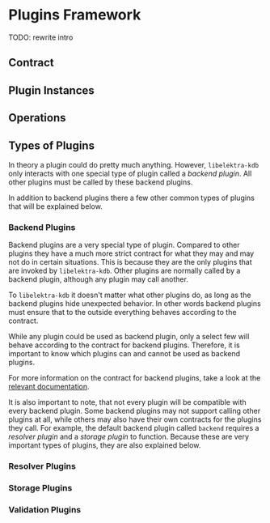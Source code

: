 # Plugins Framework

TODO: rewrite intro

## Contract

<!-- TODO: explain contract in general:
	- explain open, init, get, set, commit, error, close operation basics
	- explain plugin factory function: return type KeySet*
	- explain /exports feature for additional functions, add conventions for documenting functions
	- explain /constants feature (used by resolver) for static data
	- explain /infos
	- add /version to allow detection of contract change, possibly rely on hashing
	- add /type = backend to mark plugins that act as backends
	- add /backend/# to list backends known to be compatible with this plugin
-->

## Plugin Instances

<!-- TODO: explain that
	- plugin instances are always associated with a KDB* instance
	- the open operation is always called lazily
	- the close operation is only called during kdbClose()
	- a plugin instance can request the handle for another plugin instance (of the same mountpoint) via the name defined in the mountpoint definition with
	  ```c
	  Plugin * elektraPluginGetPlugin (Plugin * self, const char * instanceName);
	  ```
	  used in backend plugins, but can also be used by others when needed
-->

## Operations

<!-- TODO: explain open, init, set, commit, error, close in detail -->

## Types of Plugins

In theory a plugin could do pretty much anything.
However, `libelektra-kdb` only interacts with one special type of plugin called a _backend plugin_.
All other plugins must be called by these backend plugins.

In addition to backend plugins there a few other common types of plugins that will be explained below.

### Backend Plugins

Backend plugins are a very special type of plugin.
Compared to other plugins they have a much more strict contract for what they may and may not do in certain situations.
This is because they are the only plugins that are invoked by `libelektra-kdb`.
Other plugins are normally called by a backend plugin, although any plugin may call another.

To `libelektra-kdb` it doesn't matter what other plugins do, as long as the backend plugins hide unexpected behavior.
In other words backend plugins must ensure that to the outside everything behaves according to the contract.

While any plugin could be used as backend plugin, only a select few will behave according to the contract for backend plugins.
Therefore, it is important to know which plugins can and cannot be used as backend plugins.

For more information on the contract for backend plugins, take a look at the [relevant documentation](backend-plugins.md).

It is also important to note, that not every plugin will be compatible with every backend plugin.
Some backend plugins may not support calling other plugins at all, while others may also have their own contracts for the plugins they call.
For example, the default backend plugin called `backend` requires a _resolver plugin_ and a _storage plugin_ to function.
Because these are very important types of plugins, they are also explained below.

### Resolver Plugins

<!-- TODO: explain that resolver plugins, refer to backend-plugins.md for more info -->

### Storage Plugins

<!-- TODO: explain storage plugins, refer to backend-plugins.md for more info -->

### Validation Plugins

<!-- TODO: explain validation plugins -->
